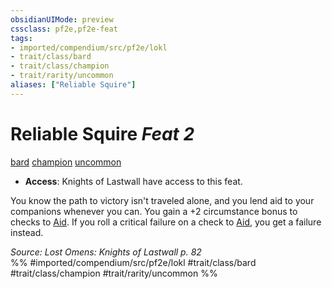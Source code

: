 ```yaml
---
obsidianUIMode: preview
cssclass: pf2e,pf2e-feat
tags:
- imported/compendium/src/pf2e/lokl
- trait/class/bard
- trait/class/champion
- trait/rarity/uncommon
aliases: ["Reliable Squire"]
---
```

# Reliable Squire  *Feat 2*  
[bard](rules/traits/bard.md)  [champion](rules/traits/champion.md)  [uncommon](uncommon.md)  

- **Access**: Knights of Lastwall have access to this feat.

You know the path to victory isn't traveled alone, and you lend aid to your companions whenever you can. You gain a +2 circumstance bonus to checks to [Aid](aid.md). If you roll a critical failure on a check to [Aid](aid.md), you get a failure instead.

*Source: Lost Omens: Knights of Lastwall p. 82*  
%% #imported/compendium/src/pf2e/lokl #trait/class/bard #trait/class/champion #trait/rarity/uncommon %%